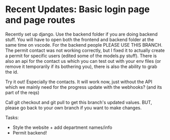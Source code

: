 # Recent Updates: Basic login page and page routes

Recently set up django. Use the backend folder if you are doing backend stuff. You will have to open both the frontend and backend folder at the same time on vscode. 
For the backend people PLEASE USE THIS BRANCH. The permit contact was not working correctly, but I fixed it to actually create a permit for specific users (edited some of the models.py stuff). There is also an api for the contact us which you can test out with your env files (or remove it temporarily if its bothering you), there is also the ability to grab the id. 

Try it out! Especially the contacts. It will work now, just without the API which we mainly need for the progress update with the webhooks? (and its part of the reqs) 

Call git checkout <branch> and git pull to get this branch's updated values. BUT, please go back to your own branch if you want to make changes. 

Tasks:
- Style the website + add department names/info
- Permit backend!
